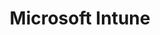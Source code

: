 ---
layout: default
title: [Microsoft Intune]
filename: Microsoft365/Intune/index.md
ms.date: 2023.04.20
---